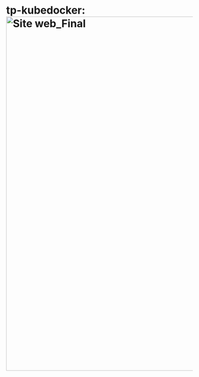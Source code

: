 # tp-kubedocker: <img width="956" alt="Site web_Final" src="https://github.com/kasdi-sarah/tp-kubedocker/assets/58345721/1aeb5063-4366-4316-9ea5-dd46746af721">

